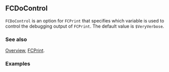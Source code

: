 ## FCDoControl

`FCDoControl` is an option for `FCPrint` that specifies which variable is used to control the debugging output of `FCPrint`. The default value is `$VeryVerbose`.

### See also

[Overview](Extra/FeynCalc.md), [FCPrint](FCPrint.md).

### Examples